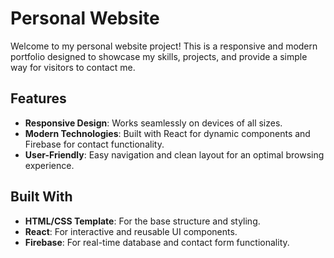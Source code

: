 # Personal Website

Welcome to my personal website project! This is a responsive and modern portfolio designed to showcase my skills, projects, and provide a simple way for visitors to contact me.

## Features
- **Responsive Design**: Works seamlessly on devices of all sizes.
- **Modern Technologies**: Built with React for dynamic components and Firebase for contact functionality.
- **User-Friendly**: Easy navigation and clean layout for an optimal browsing experience.

## Built With
- **HTML/CSS Template**: For the base structure and styling.
- **React**: For interactive and reusable UI components.
- **Firebase**: For real-time database and contact form functionality.
